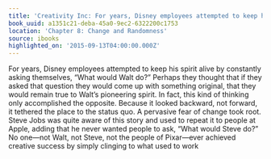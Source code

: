 ```yaml
---
title: 'Creativity Inc: For years, Disney employees attempted to keep his spirit ali…'
book_uuid: a1351c21-deba-45a0-9ec2-6322200c1753
location: 'Chapter 8: Change and Randomness'
source: ibooks
highlighted_on: '2015-09-13T04:00:00.000Z'
---
```


For years, Disney employees attempted to keep his spirit alive by constantly asking themselves, “What would Walt do?” Perhaps they thought that if they asked that question they would come up with something original, that they would remain true to Walt’s pioneering spirit. In fact, this kind of thinking only accomplished the opposite. Because it looked backward, not forward, it tethered the place to the status quo. A pervasive fear of change took root. Steve Jobs was quite aware of this story and used to repeat it to people at Apple, adding that he never wanted people to ask, “What would Steve do?” No one—not Walt, not Steve, not the people of Pixar—ever achieved creative success by simply clinging to what used to work